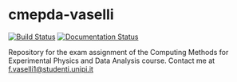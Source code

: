 # cmepda-vaselli
[![Build Status](https://travis-ci.org/francesco-vaselli/cmepda-vaselli.svg?branch=main)](https://travis-ci.org/francesco-vaselli/cmepda-vaselli)
[![Documentation Status](https://readthedocs.org/projects/cmepda-vaselli/badge/?version=latest)](https://cmepda-vaselli.readthedocs.io/en/latest/?badge=latest)

Repository for the exam assignment of the Computing Methods for Experimental Physics and Data Analysis course. Contact me at f.vaselli1@studenti.unipi.it
